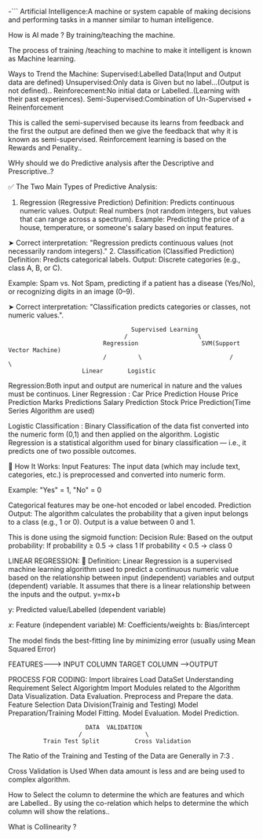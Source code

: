 -```
Artificial Intelligence:A machine or system capable of making decisions and performing tasks in a manner similar to human intelligence.

How is AI made ?
By training/teaching the machine.

The process of training /teaching to machine to make it intelligent is known as Machine learning.

Ways to Trend the Machine:
Supervised:Labelled Data(Input and Output data are defined)
Unsupervised:Only data is Given but no label...(Output is not defined)..
Reinforecement:No initial data or Labelled..(Learning with their past experiences).
Semi-Supervised:Combination of Un-Supervised + Reinenforcement

This is called the semi-supervised because its learns from feedback and the first the output are defined then we give the feedback that why it is known as semi-supervised.
Reinforcement learning is based on the Rewards and Penality..

WHy should we do Predictive analysis after the Descriptive and Prescriptive..?

✅ The Two Main Types of Predictive Analysis:
1. Regression (Regressive Prediction)
Definition: Predicts continuous numeric values.
Output: Real numbers (not random integers, but values that can range across a spectrum).
Example: Predicting the price of a house, temperature, or someone's salary based on input features.

➤ Correct interpretation:
"Regression predicts continuous values (not necessarily random integers)."
2. Classification (Classified Prediction)
Definition: Predicts categorical labels.
Output: Discrete categories (e.g., class A, B, or C).

Example: Spam vs. Not Spam, predicting if a patient has a disease (Yes/No), or recognizing digits in an image (0–9).

➤ Correct interpretation:
"Classification predicts categories or classes, not numeric values.".

                                       Supervised Learning
                                     /                    \
                               Regression                  SVM(Support Vector Machine)
                               /         \                         /           \
                         Linear       Logistic

Regression:Both input and output are numerical in nature  and  the values must be continuos.
Liner Regression : Car Price Prediction    House Price Prediction         Marks Predictions    Salary Prediction      Stock Price Prediction(Time Series Algorithm are used)

Logistic Classification : Binary Classification of the data fist converted into the numeric form (0,1) and then applied on the algorithm.
Logistic Regression is a statistical algorithm used for binary classification — i.e., it predicts one of two possible outcomes.

🔢 How It Works:
Input Features: The input data (which may include text, categories, etc.) is preprocessed and converted into numeric form.

Example: "Yes" = 1, "No" = 0

Categorical features may be one-hot encoded or label encoded.
Prediction Output: The algorithm calculates the probability that a given input belongs to a class (e.g., 1 or 0).
Output is a value between 0 and 1.

This is done using the sigmoid function: 
Decision Rule: Based on the output probability:
If probability ≥ 0.5 → class 1
If probability < 0.5 → class 0


LINEAR REGRESSION:
📌 Definition:
Linear Regression is a supervised machine learning algorithm used to predict a continuous numeric value based on the relationship between input (independent) variables and output (dependent) variable.
It assumes that there is a linear relationship between the inputs and the output.
y=mx+b

y: Predicted value/Labelled (dependent variable)

𝑥: Feature (independent variable)
M: Coefficients/weights
b: Bias/intercept

The model finds the best-fitting line by minimizing error (usually using Mean Squared Error)

FEATURES---> INPUT COLUMN
TARGET COLUMN -->OUTPUT


PROCESS FOR CODING:
Import libraires
Load DataSet
Understanding Requirement
Select Algorightm
Import Modules related to the Algorithm
Data Visualization.
Data Evaluation.
Preprocess and Prepare the data.
Feature Selection
Data Division(Trainig and Testing)
Model Preparation/Training
Model Fitting.
Model Evaluation.
Model Prediction.

                          DATA  VALIDATION
                        /                  \
              Train Test Split          Cross Validation

The Ratio of the Training and Testing of the Data are Generally in 7:3 .

Cross Validation is Used When data amount is less and are being used to complex algorithm.

              


How to Select the column to determine the which are features and which are Labelled..
By using the co-relation which helps to determine the which column will show the relations..

What is Collinearity ?


